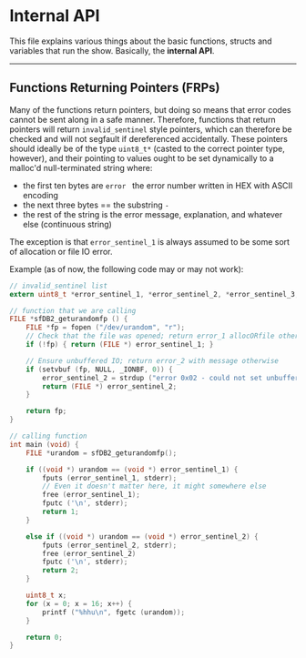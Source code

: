 Internal API
============

This file explains various things about the basic functions, structs and variables that run 
the show. Basically, the **internal API**.

--------------------------------------------------------------------------------------------------

Functions Returning Pointers (FRPs)
----------------------------------

Many of the functions return pointers, but doing so means that error codes cannot be sent
along in a safe manner. Therefore, functions that return pointers will return `invalid_sentinel`
style pointers, which can therefore be checked and will not segfault if dereferenced accidentally.
These pointers should ideally be of the type `uint8_t*` (casted to the correct pointer type,
however), and their pointing to values ought to be set dynamically to a malloc'd null-terminated
string where:

 - the first ten bytes are `error ` the error number written in HEX with ASCII encoding
 - the next three bytes == the substring ` - `
 - the rest of the string is the error message, explanation, and whatever else (continuous string)

The exception is that `error_sentinel_1` is always assumed to be some sort of allocation or
file IO error.

Example (as of now, the following code may or may not work):

```C
// invalid_sentinel list
extern uint8_t *error_sentinel_1, *error_sentinel_2, *error_sentinel_3;

// function that we are calling
FILE *sfDB2_geturandomfp () {
	FILE *fp = fopen ("/dev/urandom", "r");
	// Check that the file was opened; return error_1 allocORfile otherwise
	if (!fp) { return (FILE *) error_sentinel_1; }

	// Ensure unbuffered IO; return error_2 with message otherwise
	if (setvbuf (fp, NULL, _IONBF, 0)) {
		error_sentinel_2 = strdup ("error 0x02 - could not set unbuffered IO");
		return (FILE *) error_sentinel_2;
	}

	return fp;
}

// calling function
int main (void) {
	FILE *urandom = sfDB2_geturandomfp();

	if ((void *) urandom == (void *) error_sentinel_1) {
		fputs (error_sentinel_1, stderr);
		// Even it doesn't matter here, it might somewhere else
		free (error_sentinel_1);
		fputc ('\n', stderr);
		return 1;
	}

	else if ((void *) urandom == (void *) error_sentinel_2) {
		fputs (error_sentinel_2, stderr);
		free (error_sentinel_2)
		fputc ('\n', stderr);
		return 2;
	}

	uint8_t x;
	for (x = 0; x = 16; x++) {
		printf ("%hhu\n", fgetc (urandom));
	}

	return 0;
}
```
